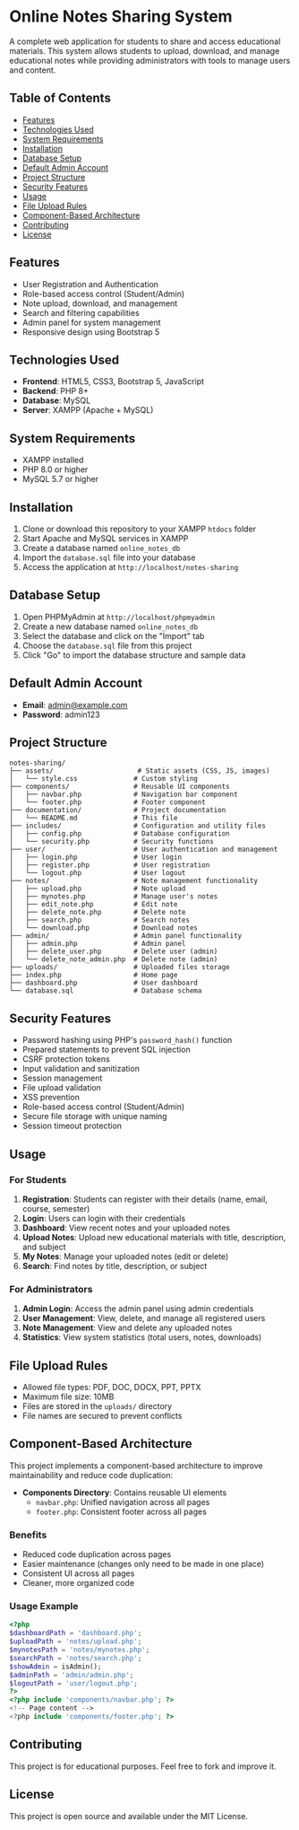 # Online Notes Sharing System

A complete web application for students to share and access educational materials. This system allows students to upload, download, and manage educational notes while providing administrators with tools to manage users and content.

## Table of Contents
- [Features](#features)
- [Technologies Used](#technologies-used)
- [System Requirements](#system-requirements)
- [Installation](#installation)
- [Database Setup](#database-setup)
- [Default Admin Account](#default-admin-account)
- [Project Structure](#project-structure)
- [Security Features](#security-features)
- [Usage](#usage)
- [File Upload Rules](#file-upload-rules)
- [Component-Based Architecture](#component-based-architecture)
- [Contributing](#contributing)
- [License](#license)

## Features

- User Registration and Authentication
- Role-based access control (Student/Admin)
- Note upload, download, and management
- Search and filtering capabilities
- Admin panel for system management
- Responsive design using Bootstrap 5

## Technologies Used

- **Frontend**: HTML5, CSS3, Bootstrap 5, JavaScript
- **Backend**: PHP 8+
- **Database**: MySQL
- **Server**: XAMPP (Apache + MySQL)

## System Requirements

- XAMPP installed
- PHP 8.0 or higher
- MySQL 5.7 or higher

## Installation

1. Clone or download this repository to your XAMPP `htdocs` folder
2. Start Apache and MySQL services in XAMPP
3. Create a database named `online_notes_db`
4. Import the `database.sql` file into your database
5. Access the application at `http://localhost/notes-sharing`

## Database Setup

1. Open PHPMyAdmin at `http://localhost/phpmyadmin`
2. Create a new database named `online_notes_db`
3. Select the database and click on the "Import" tab
4. Choose the `database.sql` file from this project
5. Click "Go" to import the database structure and sample data

## Default Admin Account

- **Email**: admin@example.com
- **Password**: admin123

## Project Structure

```
notes-sharing/
├── assets/                     # Static assets (CSS, JS, images)
│   └── style.css              # Custom styling
├── components/                # Reusable UI components
│   ├── navbar.php             # Navigation bar component
│   └── footer.php             # Footer component
├── documentation/             # Project documentation
│   └── README.md              # This file
├── includes/                  # Configuration and utility files
│   ├── config.php             # Database configuration
│   └── security.php           # Security functions
├── user/                      # User authentication and management
│   ├── login.php              # User login
│   ├── register.php           # User registration
│   └── logout.php             # User logout
├── notes/                     # Note management functionality
│   ├── upload.php             # Note upload
│   ├── mynotes.php            # Manage user's notes
│   ├── edit_note.php          # Edit note
│   ├── delete_note.php        # Delete note
│   ├── search.php             # Search notes
│   └── download.php           # Download notes
├── admin/                     # Admin panel functionality
│   ├── admin.php              # Admin panel
│   ├── delete_user.php        # Delete user (admin)
│   └── delete_note_admin.php  # Delete note (admin)
├── uploads/                   # Uploaded files storage
├── index.php                  # Home page
├── dashboard.php              # User dashboard
└── database.sql               # Database schema
```

## Security Features

- Password hashing using PHP's `password_hash()` function
- Prepared statements to prevent SQL injection
- CSRF protection tokens
- Input validation and sanitization
- Session management
- File upload validation
- XSS prevention
- Role-based access control (Student/Admin)
- Secure file storage with unique naming
- Session timeout protection

## Usage

### For Students
1. **Registration**: Students can register with their details (name, email, course, semester)
2. **Login**: Users can login with their credentials
3. **Dashboard**: View recent notes and your uploaded notes
4. **Upload Notes**: Upload new educational materials with title, description, and subject
5. **My Notes**: Manage your uploaded notes (edit or delete)
6. **Search**: Find notes by title, description, or subject

### For Administrators
1. **Admin Login**: Access the admin panel using admin credentials
2. **User Management**: View, delete, and manage all registered users
3. **Note Management**: View and delete any uploaded notes
4. **Statistics**: View system statistics (total users, notes, downloads)

## File Upload Rules

- Allowed file types: PDF, DOC, DOCX, PPT, PPTX
- Maximum file size: 10MB
- Files are stored in the `uploads/` directory
- File names are secured to prevent conflicts

## Component-Based Architecture

This project implements a component-based architecture to improve maintainability and reduce code duplication:

- **Components Directory**: Contains reusable UI elements
  - `navbar.php`: Unified navigation across all pages
  - `footer.php`: Consistent footer across all pages

### Benefits
- Reduced code duplication across pages
- Easier maintenance (changes only need to be made in one place)
- Consistent UI across all pages
- Cleaner, more organized code

### Usage Example
```php
<?php
$dashboardPath = 'dashboard.php';
$uploadPath = 'notes/upload.php';
$mynotesPath = 'notes/mynotes.php';
$searchPath = 'notes/search.php';
$showAdmin = isAdmin();
$adminPath = 'admin/admin.php';
$logoutPath = 'user/logout.php';
?>
<?php include 'components/navbar.php'; ?>
<!-- Page content -->
<?php include 'components/footer.php'; ?>
```

## Contributing

This project is for educational purposes. Feel free to fork and improve it.

## License

This project is open source and available under the MIT License.